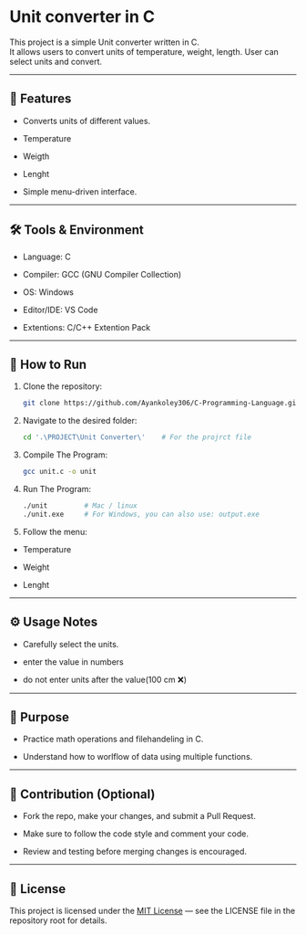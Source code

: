 # Unit converter in C

This project is a simple Unit converter written in C.<br>
It allows users to convert units of temperature, weight, length. User can select units and convert.

---
## 📂 Features

 - Converts units of different values.

 - Temperature 

 - Weigth

 - Lenght

 - Simple menu-driven interface.

---

## 🛠 Tools & Environment

 - Language: C

 - Compiler: GCC (GNU Compiler Collection)

 - OS: Windows

 - Editor/IDE: VS Code

 - Extentions: C/C++ Extention Pack

 ---
 ## 🚀 How to Run

1. Clone the repository:

   ```bash
   git clone https://github.com/Ayankoley306/C-Programming-Language.git
2. Navigate to the desired folder:

    ```bash
    cd '.\PROJECT\Unit Converter\'    # For the projrct file   
3. Compile The Program:

    ```bash
    gcc unit.c -o unit
4. Run The Program:

    ```bash
    ./unit         # Mac / linux
    ./unit.exe     # For Windows, you can also use: output.exe
5. Follow the menu:

 - Temperature

 - Weight

 - Lenght
 
 ---

## ⚙️ Usage Notes

 - Carefully select the units.

 - enter the value in numbers

 - do not enter units after the value(100 cm ❌)

 ---

## 🎯 Purpose

 - Practice math operations and filehandeling in C.

 - Understand how to worlflow of data using multiple functions.

 ---

## 🤝 Contribution (Optional)

 - Fork the repo, make your changes, and submit a Pull Request.

 - Make sure to follow the code style and comment your code.

 - Review and testing before merging changes is encouraged.

 ---

 ## 📄 License

This project is licensed under the [MIT License](../LICENSE) — see the LICENSE file in the repository root for details.

